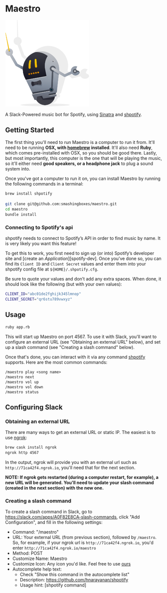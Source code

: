 # Maestro

<img src="./roboto.png" width=270/>

A Slack-Powered music bot for Spotify, using [Sinatra](http://sinatrarb.com/) and [shpotify](https://github.com/hnarayanan/shpotify).

## Getting Started

The first thing you'll need to run Maestro is a computer to run it from. It'll need to be running
**OSX, with [homebrew](https://brew.sh/) installed**. It'll also need **Ruby**, which comes
pre-installed with OSX, so you should be good there. Lastly, but most importantly, this computer
is the one that will be playing the music, so it'll either need
**good speakers, or a headphone jack** to plug a sound system into.

Once you've got a computer to run it on, you can install Maestro by running the following commands
in a terminal:

```sh
brew install shpotify

git clone git@github.com:smashingboxes/maestro.git
cd maestro
bundle install
```

### Connecting to Spotify's api

shpotify needs to connect to Spotify’s API in order to find music by
name. It is very likely you want this feature!

To get this to work, you first need to sign up (or into) Spotify’s
developer site and [create an *Application*][spotify-dev]. Once you’ve
done so, you can find its `Client ID` and `Client Secret` values and
enter them into your shpotify config file at `${HOME}/.shpotify.cfg`.

Be sure to quote your values and don’t add any extra spaces. When
done, it should look like the following (but with your own values):

```sh
CLIENT_ID="abc01de2fghijk345lmnop"
CLIENT_SECRET="qr6stu789vwxyz"
```

## Usage

```sh
ruby app.rb
```

This will start up Maestro on port 4567. To use it with Slack, you'll want to configure an external
URL (see "Obtaining an external URL" below), and set up a slash command (see "Creating a slash
command" below).

Once that's done, you can interact with it via any command
[shpotify](https://github.com/hnarayanan/shpotify) supports. Here are the most common commands:

```
/maestro play <song name>
/maestro next
/maestro vol up
/maestro vol down
/maestro status
```

## Configuring Slack

### Obtaining an external URL

There are many ways to get an external URL or static IP. The easiest is to use [ngrok]():

```sh
brew cask install ngrok
ngrok http 4567
```

In the output, ngrok will provide you with an external url such as `http://71ca42f4.ngrok.io`,
you'll need that for the next section.

**NOTE: If ngrok gets restarted (during a computer restart, for example), a new URL will be
generated. You'll need to update your slash command (created in the next section) with the
new one.**

### Creating a slash command

To create a slash command in Slack, go to https://slack.com/apps/A0F82E8CA-slash-commands, click "Add Configuration", and fill in the following settings:

- Command: "/maestro"
- URL: Your external URL (from previous section), followed by `/maestro`. So, for example, if your ngrok url is `http://71ca42f4.ngrok.io`, you'd enter `http://71ca42f4.ngrok.io/maestro`
- Method: POST
- Customize Name: Maestro
- Customize Icon: Any icon you'd like. Feel free to use [ours](./maestro.png)
- Autocomplete help text:
  - Check "Show this command in the autocomplete list"
  - Description: https://github.com/hnarayanan/shpotify
  - Usage hint: [shpotify command]
